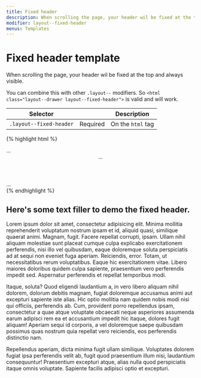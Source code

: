 ```yaml
---
title: Fixed header
description: When scrolling the page, your header wil be fixed at the top and always visible.
modifier: layout--fixed-header
menus: Templates
---
```


# Fixed header template

When scrolling the page, your header wil be fixed at the top and always visible.

You can combine this with other `.layout--` modifiers.
So `<html class="layout--drawer layout--fixed-header">` is valid and will work.

<table class="table table--horizontal-borders">
	<thead>
		<tr>
			<th>Selector</th>
			<th></th>
			<th>Description</th>
		</tr>
	</thead>
	<tbody>
		<tr>
			<td><code>.layout--fixed-header</code></td>
			<td><span class="label label--warning">Required</span></td>
			<td>On the <code>html</code> tag</code></td>
		</tr>
	</tbody>
</table>


{% highlight html %}
<!DOCTYPE html>
<html lang="en" class="no-js layout--fixed-header">
<head>...</head>
<body>
	<header class="site-header">...</header>
	<main class="main-container" role="main">
		<div class="main-content">
			<div class="container">
				...
			</div>
		</div>
	</main>
</body>
</html>
{% endhighlight %}

## Here's some text filler to demo the fixed header.

Lorem ipsum dolor sit amet, consectetur adipisicing elit. Minima mollitia reprehenderit voluptatum nostrum ipsam et id, aliquid quasi, similique quaerat animi. Magnam, fugit. Facere repellat corrupti, ipsam. Ullam nihil aliquam molestiae sunt placeat cumque culpa explicabo exercitationem perferendis, nisi illo vel quibusdam, eaque doloremque soluta perspiciatis ad at sequi non eveniet fuga aperiam. Reiciendis, error. Totam, ut necessitatibus rerum voluptatibus. Eaque hic exercitationem vitae. Libero maiores doloribus quidem culpa sapiente, praesentium vero perferendis impedit sed. Aspernatur perferendis et repellat temporibus modi.

Itaque, soluta? Quod eligendi laudantium a, in vero libero aliquam nihil dolorem, dolorum debitis magnam, fugiat doloremque accusamus animi aut excepturi sapiente iste alias. Hic optio mollitia nam quidem nobis modi nisi qui officiis, perferendis ab. Cum, provident porro repellendus ipsam, consectetur a quae atque voluptate obcaecati neque asperiores assumenda earum adipisci rem ea et accusantium impedit hic itaque, dolores fugit aliquam! Aperiam sequi id corporis, a vel doloremque saepe quibusdam possimus quas nostrum quia repellat vero reiciendis, eos perferendis distinctio nam.

Repellendus aperiam, dicta minima fugit ullam similique. Voluptates dolorem fugiat ipsa perferendis velit ab, fugit quod praesentium illum nisi, laudantium consequuntur! Praesentium excepturi atque, alias nulla quod perspiciatis itaque omnis voluptate. Sapiente facilis adipisci optio et excepturi.


